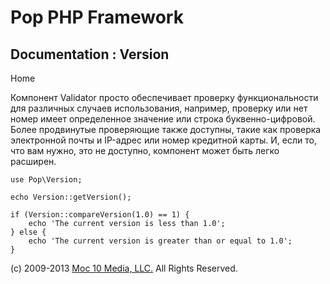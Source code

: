 Pop PHP Framework
=================

Documentation : Version
-----------------------

Home

Компонент Validator просто обеспечивает проверку функциональности для
различных случаев использования, например, проверку или нет номер имеет
определенное значение или строка буквенно-цифровой. Более продвинутые
проверяющие также доступны, такие как проверка электронной почты и
IP-адрес или номер кредитной карты. И, если то, что вам нужно, это не
доступно, компонент может быть легко расширен.

    use Pop\Version;

    echo Version::getVersion();

    if (Version::compareVersion(1.0) == 1) {
        echo 'The current version is less than 1.0';
    } else {
        echo 'The current version is greater than or equal to 1.0';
    }

\(c) 2009-2013 [Moc 10 Media, LLC.](http://www.moc10media.com) All
Rights Reserved.
